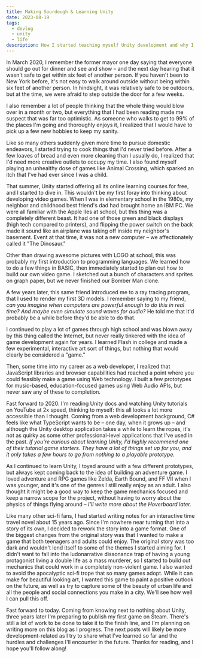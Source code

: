 ```yaml
---
title: Making Sourdough & Learning Unity
date: 2023-08-19
tags:
  - devlog
  - unity
  - life
description: How I started teaching myself Unity development and why I'm building a game
---
```


In March 2020, I remember the former mayor one day saying that everyone should go out for dinner and see and show – and the next day hearing that it wasn't safe to get within six feet of another person. If you haven't been to New York before, it's not easy to walk around outside without being within six feet of another person. In hindsight, it was relatively safe to be outdoors, but at the time, we were afraid to step outside the door for a few weeks.

I also remember a lot of people thinking that the whole thing would blow over in a month or two, but everything that I had been reading made me suspect that was far too optimistic.
As someone who walks to get to 99% of the places I'm going and thoroughly enjoys it, I realized that I would have to pick up a few new hobbies to keep my sanity.

<!-- more -->

Like so many others suddenly given more time to pursue domestic endeavors, I started trying to cook things that I'd never tried before.
After a few loaves of bread and even more cleaning than I usually do, I realized that I'd need more creative outlets to occupy my time.
I also found myself playing an unhealthy dose of games like Animal Crossing, which sparked an itch that I've had ever since I was a child.

That summer, Unity started offering all its online learning courses for free, and I started to dive in.
This wouldn't be my first foray into thinking about developing video games.
When I was in elementary school in the 1980s, my neighbor and childhood best friend's dad had brought home an IBM PC.
We were all familiar with the Apple IIes at school, but this thing was a completely different beast.
It had one of those green and black displays (high tech compared to printers),
and flipping the power switch on the back made it sound like an airplane was taking off inside my neighbor's basement.
Event at that time, it was not a new computer – we affectionately called it "The Dinosaur."

Other than drawing awesome pictures with LOGO at school, this was probably my first introduction to programming languages.
We learned how to do a few things in BASIC, then immediately started to plan out how to build our own video game.
I sketched out a bunch of characters and sprites on graph paper, but we never finished our Bomber Man clone.

A few years later, this same friend introduced me to a ray tracing program, that I used to render my first 3D models.
I remember saying to my friend, _can you imagine when computers are powerful enough to do this in real time? And maybe even simulate sound waves for audio?_
He told me that it'd probably be a while before they'd be able to do that.

I continued to play a lot of games through high school and was blown away by this thing called the Internet, but never really tinkered with the idea of game development again for years.
I learned Flash in college and made a few experimental, interactive art sort of things, but nothing that would clearly be considered a "game."

Then, some time into my career as a web developer, I realized that JavaScript libraries and browser capabilities had reached a point where you could feasibly make a game using Web technology.
I built a few prototypes for music-based, education-focused games using Web Audio APIs, but never saw any of these to completion.

Fast forward to 2020. I'm reading Unity docs and watching Unity tutorials on YouTube at 2x speed, thinking to myself: this all looks a lot more accessible than I thought.
Coming from a web development background, C# feels like what TypeScript wants to be – one day, when it grows up – and although the Unity desktop application takes a while to learn the ropes, it's not as quirky as some other professional-level applications that I've used in the past.
_If you're curious about learning Unity, I'd highly recommend one of their tutorial game starters.
They have a lot of things set up for you, and it only takes a few hours to go from nothing to a playable prototype._

As I continued to learn Unity, I toyed around with a few different prototypes, but always kept coming back to the idea of building an adventure game.
I loved adventure and RPG games like Zelda, Earth Bound, and FF VII when I was younger, and it's one of the genres I still really enjoy as an adult.
I also thought it might be a good way to keep the game mechanics focused and keep a narrow scope for the project, without having to worry about the physics of things flying around – _I'll write more about the Hoverboard later._

Like many other sci-fi fans, I had started writing notes for an interactive time travel novel about 15 years ago.
Since I'm nowhere near turning that into a story of its own, I decided to rework the story into a game format.
One of the biggest changes from the original story was that I wanted to make a game that both teenagers and adults could enjoy.
The original story was too dark and wouldn't lend itself to some of the themes I started aiming for.
I didn't want to fall into the ludonarrative dissonance trap of having a young protagonist living a double life as a mass murderer, so I started to build out mechanics that could work in a completely non-violent game.
I also wanted to avoid the apocalyptic sci-fi trope that so many games adopt.
While it can make for beautiful looking art, I wanted this game to paint a positive outlook on the future, as well as try to capture some of the beauty of urban life and all the people and social connections you make in a city.
We'll see how well I can pull this off.

Fast forward to today.
Coming from knowing next to nothing about Unity, three years later I'm preparing to publish my first game on Steam.
There's still a lot of work to be done to take it to the finish line, and I'm planning on writing more on this blog as I progress.
The next posts will likely be more development-related as I try to share what I've learned so far and the hurdles and challenges I'll encounter in the future.
Thanks for reading, and I hope you'll follow along!




<!--
- continuing
- sci-fi novel
- adapting for young adults
- themes
  - non-violent – ludonarrative dissonance
  - adventure + puzzles
  - story driven
  - not post-apocalyptic / positive vibes
  - late capitalism
  - time travel
-->

